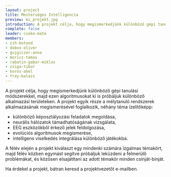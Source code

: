 ```yaml
---
layout: project
title: Mesterséges Intelligencia
preview: mi_projekt.jpg
introduction: A projekt célja, hogy megismerkedjünk különböző gépi tanulási módszerekkel, majd ezen algoritmusokat ki is próbáljuk különböző alkalmazási területeken.
complete: false
leader: csoke-mate
members:
- zih-botond
- dobos-oliver
- gujgiczer-anna
- moricz-tamas
- rabatin-gabor-miklos
- zsiga-tibor
- boros-abel
- frey-balazs
---
```


A projekt célja, hogy megismerkedjünk különböző gépi tanulási módszerekkel, majd ezen algoritmusokat ki is próbáljuk különböző alkalmazási területeken.
A projekt egyik része a mélytanuló rendszerek alkalmazásának megismerésével foglalkozik, néhány téma ízelítőképp:
  * különböző képosztályozási feladatok megoldása,
  * neurális hálózatok támadhatóságának vizsgálata,
  * EEG eszközökből érkező jelek feldolgozása,
  * evolúciós algoritmusok megismerése,
  * intelligens viselkedés integrálása különböző játékokba.
  
A félév elején a projekt kiválaszt egy mindenki számára izgalmas témakört, majd félév közben egymást segítve próbáljuk leküzdeni a felmerülő problémákat, és közösen elsajátítani az adott témakör minden csínját-bínját.

Ha érdekel a projekt, bátran keresd a projektvezetőt e-mailben.
